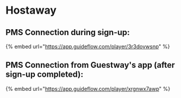 # Hostaway

## PMS Connection during sign-up:

{% embed url="https://app.guideflow.com/player/3r3dovwsnp" %}

## PMS Connection from Guestway's app (after sign-up completed):

{% embed url="https://app.guideflow.com/player/xrgnwx7awp" %}

